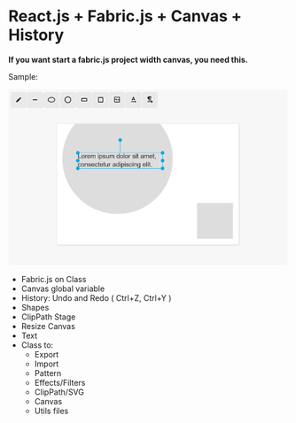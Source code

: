 # React.js + Fabric.js + Canvas + History

**If you want start a fabric.js project width canvas, you need this.**

Sample:

<img src="/public/assets/images/sample-1.png"/>

* Fabric.js on Class
* Canvas global variable
* History: Undo and Redo ( Ctrl+Z, Ctrl+Y )
* Shapes
* ClipPath Stage
* Resize Canvas
* Text
* Class to: 
  * Export
  * Import
  * Pattern
  * Effects/Filters
  * ClipPath/SVG
  * Canvas
  * Utils files
